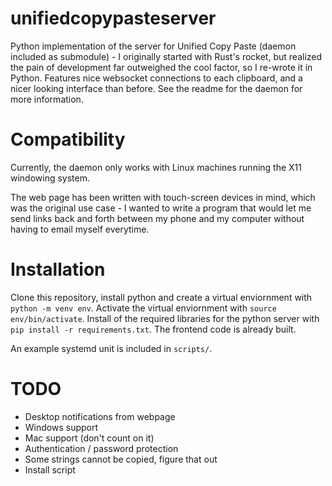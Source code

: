 # unifiedcopypasteserver
Python implementation of the server for Unified Copy Paste (daemon included as submodule) - I originally started with Rust's rocket, but realized the pain of development far outweighed the cool factor, so I re-wrote it in Python. Features nice websocket connections to each clipboard, and a nicer looking interface than before. See the readme for the daemon for more information.

# Compatibility
Currently, the daemon only works with Linux machines running the X11 windowing system.

The web page has been written with touch-screen devices in mind, which was the original use case - I wanted to write a program that would let me send links back and forth between my phone and my computer without having to email myself everytime. 

# Installation
Clone this repository, install python and create a virtual enviornment with `python -m venv env`. Activate the virtual enviornment with `source env/bin/activate`. Install of the required libraries for the python server with `pip install -r requirements.txt`. The frontend code is already built.

An example systemd unit is included in `scripts/`. 

# TODO
- Desktop notifications from webpage
- Windows support
- Mac support (don't count on it)
- Authentication / password protection
- Some strings cannot be copied, figure that out
- Install script
